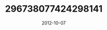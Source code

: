 ---
title: "296738077424298141"
cover: "2012-10-07 18.12.37 296738077424298141_46248401"
photo: "2012-10-07 18.12.37 296738077424298141_46248401"
date: "2012-10-07"
type: "photo"
---